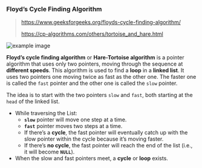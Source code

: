 ### Floyd’s Cycle Finding Algorithm

> https://www.geeksforgeeks.org/floyds-cycle-finding-algorithm/
>
> https://cp-algorithms.com/others/tortoise_and_hare.html

![example image](https://media2.dev.to/dynamic/image/width=800%2Cheight=%2Cfit=scale-down%2Cgravity=auto%2Cformat=auto/https%3A%2F%2Fdev-to-uploads.s3.amazonaws.com%2Fi%2Fpwel97dag1dw06w37krn.png)

**Floyd’s cycle finding algorithm** or **Hare-Tortoise algorithm** is a pointer algorithm that uses only two pointers, moving through the sequence at **different speeds**. This algorithm is used to find a **loop** in a **linked list**. It uses two pointers one moving twice as fast as the other one. The faster one is called the `fast` pointer and the other one is called the `slow` pointer.

The idea is to start with the two pointers `slow` and `fast`, both starting at the `head` of the linked list.

- While traversing the List:
  - **`slow`** pointer will move one step at a time.
  - **`fast`** pointer moves two steps at a time.
  - If there’s a **cycle**, the fast pointer will eventually catch up with the slow pointer within the cycle because it’s moving faster.
  - If there’s **no cycle**, the fast pointer will reach the end of the list (i.e., it will become **`NULL`**).
- When the slow and fast pointers meet, a **cycle** or **loop** exists.
